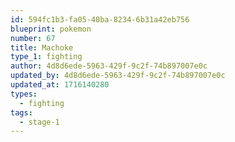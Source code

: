 ```yaml
---
id: 594fc1b3-fa05-40ba-8234-6b31a42eb756
blueprint: pokemon
number: 67
title: Machoke
type_1: fighting
author: 4d8d6ede-5963-429f-9c2f-74b897007e0c
updated_by: 4d8d6ede-5963-429f-9c2f-74b897007e0c
updated_at: 1716140280
types:
  - fighting
tags:
  - stage-1
---
```

